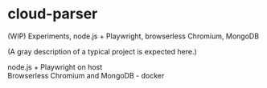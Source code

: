 # cloud-parser
(WIP) Experiments, node.js + Playwright, browserless Chromium, MongoDB

(A gray description of a typical project is expected here.)

node.js + Playwright on host  
Browserless Chromium and MongoDB - docker
